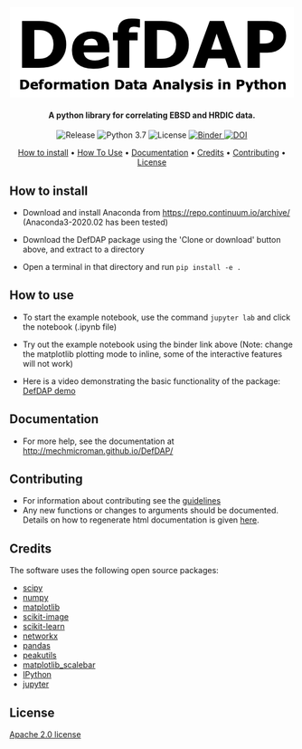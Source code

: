 <p align="center">
  <img src="docs/source/_static/logo.png">
</p>

<h4 align="center">A python library for correlating EBSD and HRDIC data.</h4>

<p align="center">
  <img alt="Release" src="https://img.shields.io/github/v/release/MechMicroMan/DefDAP?include_prereleases">
  <img alt="Python 3.7" src="https://img.shields.io/badge/python-3.7-red">
  <img alt="License" src="https://img.shields.io/github/license/MechMicroMan/DefDAP">
  <a href="https://mybinder.org/v2/gh/MechMicroMan/DefDAP/master?filepath=example_notebook.ipynb">
    <img alt="Binder" src="https://mybinder.org/badge_logo.svg">
  <a href="https://zenodo.org/record/3688096">
    <img alt="DOI" src="https://zenodo.org/badge/DOI/10.5281/zenodo.3688096.svg">
    
  </a>
</p>

<p align="center">
  <a href="#how-to-install">How to install</a> •
  <a href="#how-to-use">How To Use</a> •
  <a href="#documentation">Documentation</a> •
  <a href="#credits">Credits</a> •
  <a href="#contributing">Contributing</a> •
  <a href="#license">License</a>
</p>


## How to install

- Download and install Anaconda from https://repo.continuum.io/archive/ (Anaconda3-2020.02 has been tested)

- Download the DefDAP package using the 'Clone or download' button above, and extract to a directory

- Open a terminal in that directory and run `pip install -e .`

## How to use

- To start the example notebook, use the command `jupyter lab` and click the notebook (.ipynb file)

- Try out the example notebook using the binder link above (Note: change the matplotlib plotting mode to inline, some of the interactive features will not work)

- Here is a video demonstrating the basic functionality of the package: 
[DefDAP demo](http://www.youtube.com/watch?v=JIbc7F-nFSQ "DefDAP demo")

## Documentation

- For more help, see the documentation at http://mechmicroman.github.io/DefDAP/

## Contributing

- For information about contributing see the [guidelines](http://mechmicroman.github.io/DefDAP/contributing.html)
- Any new functions or changes to arguments should be documented. Details on how to regenerate html documentation is given [here](/docs/README.md).

## Credits

The software uses the following open source packages:

- [scipy](http://scipy.org/)
- [numpy](http://numpy.org/)
- [matplotlib](http://matplotlib.org/)
- [scikit-image](http://scikit-image.org/)
- [scikit-learn](https://scikit-learn.org/stable/)
- [networkx](https://networkx.github.io/)
- [pandas](http://pandas.pydata.org)
- [peakutils](https://peakutils.readthedocs.io/en/latest/)
- [matplotlib_scalebar](https://pypi.org/project/matplotlib-scalebar/)
- [IPython](https://ipython.org/)
- [jupyter](https://jupyter.org/)

## License

[Apache 2.0 license](/LICENSE)
